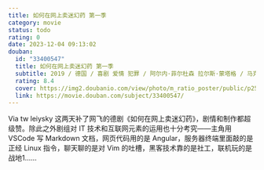 ```yaml
---
title: 如何在网上卖迷幻药 第一季
category: movie
status: todo
rating: 0
date: 2023-12-04 09:13:02
douban:
  id: "33400547"
  title: 如何在网上卖迷幻药 第一季
  subtitle: 2019 / 德国 / 喜剧 爱情 犯罪 / 阿尔内·菲尔杜森 拉尔斯·蒙塔格 / 马克西米利安·蒙特 丹尼尔·卡伯
  rating: 8.4
  cover: https://img2.doubanio.com/view/photo/m_ratio_poster/public/p2558384741.jpg
  link: https://movie.douban.com/subject/33400547/
---
```


Via tw leiysky 这两天补了网飞的德剧《如何在网上卖迷幻药》，剧情和制作都超级赞。除此之外剧组对 IT 技术和互联网元素的运用也十分考究——主角用 VSCode 写 Markdown 文档，网页代码用的是 Angular，服务器终端里面敲的是正经 Linux 指令，聊天聊的是对 Vim 的吐槽，黑客技术靠的是社工，联机玩的是战地1……
